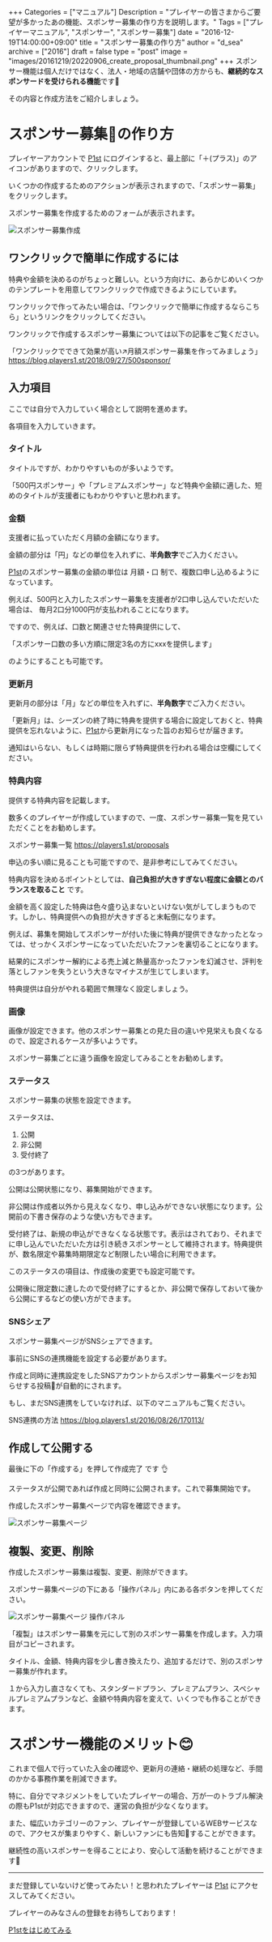 +++
Categories = ["マニュアル"]
Description = "プレイヤーの皆さまからご要望が多かったあの機能、スポンサー募集の作り方を説明します。"
Tags = ["プレイヤーマニュアル", "スポンサー", "スポンサー募集"]
date = "2016-12-19T14:00:00+09:00"
title = "スポンサー募集の作り方"
author = "d_sea"
archive = ["2016"]
draft = false
type = "post"
image = "images/20161219/20220906_create_proposal_thumbnail.png"
+++
スポンサー機能は個人だけではなく、法人・地域の店舗や団体の方からも、<b>継続的なスポンサードを受けられる機能</b>です🙆

その内容と作成方法をご紹介しましょう。

# スポンサー募集📣の作り方

プレイヤーアカウントで [P1st][p1st_site] にログインすると、最上部に「＋(プラス)」のアイコンがありますので、クリックします。

いくつかの作成するためのアクションが表示されますので、「スポンサー募集」をクリックします。

スポンサー募集を作成するためのフォームが表示されます。

![スポンサー募集作成](images/20161219/20220906_screenshot_new_proposal.png)

## ワンクリックで簡単に作成するには

特典や金額を決めるのがちょっと難しい。という方向けに、あらかじめいくつかのテンプレートを用意してワンクリックで作成できるようにしています。

ワンクリックで作ってみたい場合は、「ワンクリックで簡単に作成するならこちら」というリンクをクリックしてください。

ワンクリックで作成するスポンサー募集については以下の記事をご覧ください。

「ワンクリックでできて効果が高い↗️月額スポンサー募集を作ってみましょう」
https://blog.players1.st/2018/09/27/500sponsor/

## 入力項目

ここでは自分で入力していく場合として説明を進めます。

各項目を入力していきます。

### タイトル

タイトルですが、わかりやすいものが多いようです。

「500円スポンサー」や「プレミアムスポンサー」など特典や金額に適した、短めのタイトルが支援者にもわかりやすいと思われます。

### 金額

支援者に払っていただく月額の金額になります。

金額の部分は「円」などの単位を入れずに、<b>半角数字</b>でご入力ください。

[P1st][p1st_site]のスポンサー募集の金額の単位は 月額・口 制で、複数口申し込めるようになっています。

例えば、500円と入力したスポンサー募集を支援者が2口申し込んでいただいた場合は、
毎月2口分1000円が支払われることになります。

ですので、例えば、口数と関連させた特典提供にして、

「スポンサー口数の多い方順に限定3名の方にxxxを提供します」

のようにすることも可能です。

### 更新月

更新月の部分は「月」などの単位を入れずに、<b>半角数字</b>でご入力ください。

「更新月」は、シーズンの終了時に特典を提供する場合に設定しておくと、特典提供を忘れないように、[P1st][p1st_site]から更新月になった旨のお知らせが届きます。

通知はいらない、もしくは時期に限らず特典提供を行われる場合は空欄にしてください。

### 特典内容

提供する特典内容を記載します。

数多くのプレイヤーが作成していますので、一度、スポンサー募集一覧を見ていただくことをお勧めします。

スポンサー募集一覧
https://players1.st/proposals

申込の多い順に見ることも可能ですので、是非参考にしてみてください。

特典内容を決めるポイントとしては、**自己負担が大きすぎない程度に金額とのバランスを取ること** です。

金額を高く設定した特典は色々盛り込まないといけない気がしてしまうものです。しかし、特典提供への負担が大きすぎると末転倒になります。

例えば、募集を開始してスポンサーが付いた後に特典が提供できなかったとなっては、せっかくスポンサーになっていただいたファンを裏切ることになります。

結果的にスポンサー解約による売上減と熱量高かったファンを幻滅させ、評判を落としファンを失うという大きなマイナスが生じてしまいます。

特典提供は自分がやれる範囲で無理なく設定しましょう。

### 画像

画像が設定できます。他のスポンサー募集との見た目の違いや見栄えも良くなるので、設定されるケースが多いようです。

スポンサー募集ごとに違う画像を設定してみることをお勧めします。

### ステータス

スポンサー募集の状態を設定できます。

ステータスは、

1. 公開
1. 非公開
1. 受付終了

の3つがあります。

公開は公開状態になり、募集開始ができます。

非公開は作成者以外から見えなくなり、申し込みができない状態になります。公開前の下書き保存のような使い方もできます。

受付終了は、新規の申込ができなくなる状態です。表示はされており、それまでに申し込んでいただいた方は引き続きスポンサーとして維持されます。特典提供が、数名限定や募集時期限定など制限したい場合に利用できます。

このステータスの項目は、作成後の変更でも設定可能です。

公開後に限定数に達したので受付終了にするとか、非公開で保存しておいて後から公開にするなどの使い方ができます。

### SNSシェア

スポンサー募集ページがSNSシェアできます。

事前にSNSの連携機能を設定する必要があります。

作成と同時に連携設定をしたSNSアカウントからスポンサー募集ページをお知らせする投稿📣が自動的にされます。

もし、まだSNS連携をしていなければ、以下のマニュアルもご覧ください。

SNS連携の方法
https://blog.players1.st/2016/08/26/170113/

## 作成して公開する

最後に下の「作成する」を押して作成完了 です 👌

ステータスが公開であれば作成と同時に公開されます。これで募集開始です。

作成したスポンサー募集ページで内容を確認できます。

![スポンサー募集ページ](images/20161219/20220906_screenshot_show_proposal.png)

## 複製、変更、削除

作成したスポンサー募集は複製、変更、削除ができます。

スポンサー募集ページの下にある「操作パネル」内にある各ボタンを押してください。

![スポンサー募集ページ 操作パネル](images/20161219/20220906_screenshot_show_proposal_control.png)

「複製」はスポンサー募集を元にして別のスポンサー募集を作成します。入力項目がコピーされます。

タイトル、金額、特典内容を少し書き換えたり、追加するだけで、別のスポンサー募集が作れます。

１から入力し直さなくても、スタンダードプラン、プレミアムプラン、スペシャルプレミアムプランなど、金額や特典内容を変えて、いくつでも作ることができます。

# スポンサー機能のメリット😊

これまで個人で行っていた入金の確認や、更新月の連絡・継続の処理など、手間のかかる事務作業を削減できます。

特に、自分でマネジメントをしていたプレイヤーの場合、万が一のトラブル解決の際もP1stが対応できますので、運営の負担が少なくなります。

また、幅広いカテゴリーのファン、プレイヤーが登録しているWEBサービスなので、アクセスが集まりやすく、新しいファンにも告知📣することができます。

継続性の高いスポンサーを得ることにより、安心して活動を続けることができます💪

<hr>

まだ登録していないけど使ってみたい！と思われたプレイヤーは [P1st][p1st_site] にアクセスしてみてください。

プレイヤーのみなさんの登録をお待ちしております！

<a href="https://players1.st/">
  <div class="primary-button">
    P1stをはじめてみる
  </div>
</a>

[p1st_site]: https://players1.st
